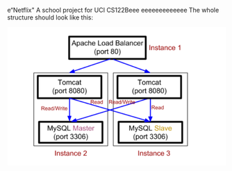 e“Netflix"
A school project for UCI CS122Beee
eeeeeeeeeeeee
The whole structure should look like this:

![image](https://github.com/cxk123/-Netflix-CS122B/blob/master/images/struture.PNG)
